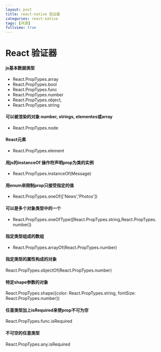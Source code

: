 ```yaml
---
layout: post
title: react-native 验证器
categories: react-native
tags: [开源]
fullview: true
---
```


# React 验证器

#### js基本数据类型

* React.PropTypes.array
* React.PropTypes.bool
* React.PropTypes.func
* React.PropTypes.number
* React.PropTypes.object,
* React.PropTypes.string

#### 可以被渲染的对象 number, strings, elementes或array
* React.PropTypes.node

#### React元素
* React.PropTypes.element

#### 用js的instanceOf 操作符声明prop为类的实例
* React.PropTypes.instanceOf(Message)

#### 用enum来限制prop只接受指定的值
* React.PropTypes.oneOf(['News','Photos'])

#### 可以是多个对象类型中的一个
* React.PropTypes.oneOfType([React.PropTypes.string,React.PropTypes.number])

#### 指定类型组成的数组
* React.PropTypes.arrayOf(React.PropTypes.number)

#### 指定类型的属性构成的对象
React.PropTypes.objectOf(React.PropTypes.number)

#### 特定shape参数的对象
React.PropTypes.shape({color: React.PropTypes.string, fontSize: React.PropTypes.number})

#### 任意类型加上isRequired来使prop不可为空
React.PropTypes.func.isRequired

#### 不可空的任意类型
React.PropTypes.any.isRequired
